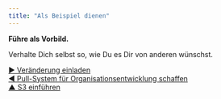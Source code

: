 ```yaml
---
title: "Als Beispiel dienen"
---
```



**Führe als Vorbild.**

Verhalte Dich selbst so, wie Du es Dir von anderen wünschst.

[&#9654; Veränderung einladen](invite-change.html)<br/>[&#9664; Pull-System für Organisationsentwicklung schaffen](create-a-pull-system-for-organizational-change.html)<br/>[&#9650; S3 einführen](bringing-in-s3.html)

